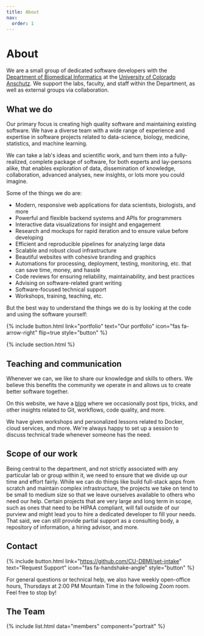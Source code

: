 ```yaml
---
title: About
nav:
  order: 1
---
```


# About

We are a small group of dedicated software developers with the [Department of Biomedical Informatics](https://medschool.cuanschutz.edu/dbmi) at the [University of Colorado Anschutz](https://www.cuanschutz.edu/).
We support the labs, faculty, and staff within the Department, as well as external groups via collaboration.

## What we do

Our primary focus is creating high quality software and maintaining existing software.
We have a diverse team with a wide range of experience and expertise in software projects related to data-science, biology, medicine, statistics, and machine learning.

We can take a lab's ideas and scientific work, and turn them into a fully-realized, complete package of software, for both experts and lay-persons alike, that enables exploration of data, dissemination of knowledge, collaboration, advanced analyses, new insights, or lots more you could imagine.

Some of the things we do are:

- Modern, responsive web applications for data scientists, biologists, and more
- Powerful and flexible backend systems and APIs for programmers
- Interactive data visualizations for insight and engagement
- Research and mockups for rapid iteration and to ensure value before developing
- Efficient and reproducible pipelines for analyzing large data
- Scalable and robust cloud infrastructure
- Beautiful websites with cohesive branding and graphics
- Automations for processing, deployment, testing, monitoring, etc. that can save time, money, and hassle
- Code reviews for ensuring reliability, maintainability, and best practices
- Advising on software-related grant writing
- Software-focused technical support
- Workshops, training, teaching, etc.

But the best way to understand the things we do is by looking at the code and using the software yourself:

{%
  include button.html
  link="portfolio"
  text="Our portfolio"
  icon="fas fa-arrow-right"
  flip=true
  style="button"
%}

{% include section.html %}

## Teaching and communication

Whenever we can, we like to share our knowledge and skills to others.
We believe this benefits the community we operate in and allows us to create better software together.

On this website, we have a [blog](../blog) where we occasionally post tips, tricks, and other insights related to Git, workflows, code quality, and more.

We have given workshops and personalized lessons related to Docker, cloud services, and more.
We're always happy to set up a session to discuss technical trade whenever someone has the need.

## Scope of our work

Being central to the department, and not strictly associated with any particular lab or group within it, we need to ensure that we divide up our time and effort fairly.
While we can do things like build full-stack apps from scratch and maintain complex infrastructure, the projects we take on tend to be small to medium size so that we leave ourselves available to others who need our help.
Certain projects that are very large and long term in scope, such as ones that need to be HIPAA compliant, will fall outside of our purview and might lead you to hire a dedicated developer to fill your needs.
That said, we can still provide partial support as a consulting body, a repository of information, a hiring advisor, and more.

## Contact

{%
  include button.html
  link="https://github.com/CU-DBMI/set-intake"
  text="Request Support"
  icon="fas fa-handshake-angle"
  style="button"
%}

For general questions or technical help, we also have weekly open-office hours, Thursdays at 2:00 PM Mountain Time in the following Zoom room.
Feel free to stop by!

<script>
document.currentScript.insertAdjacentHTML(
  "beforebegin",
  `<a href="&#104;&#116;&#116;&#112;&#115;&#58;&#47;&#47;&#117;&#99;&#100;&#101;&#110;&#118;&#101;&#114;&#46;&#122;&#111;&#111;&#109;&#46;&#117;&#115;&#47;&#106;&#47;&#57;&#52;&#49;&#56;&#55;&#53;&#48;&#52;&#49;&#48;&#48;" target="_blank">Open office hours Zoom room</a>`
)
</script>

<!--
function encode(string) {
   return string
    .split("")
    .map((char) => `&#${char.charCodeAt(0)};`)
    .join("");
}
-->

## The Team

{% include list.html data="members" component="portrait" %}

